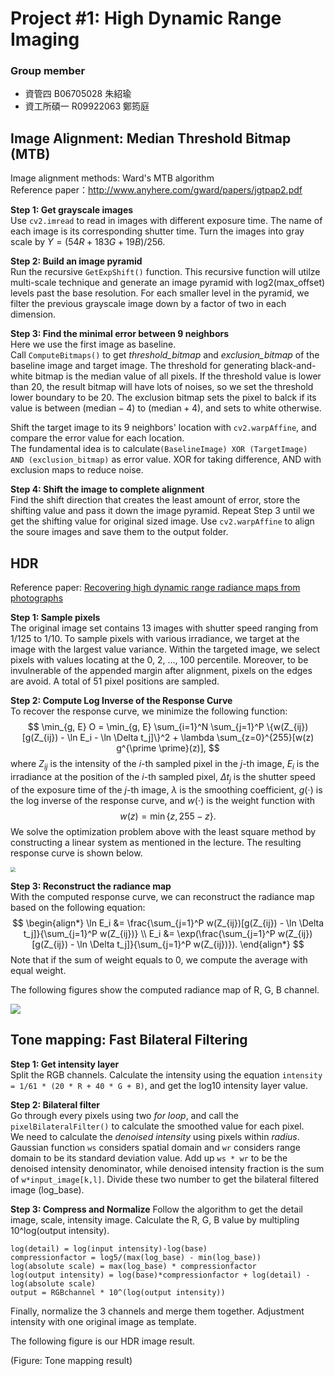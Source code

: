 # Project #1: High Dynamic Range Imaging
### Group member
- 資管四 B06705028 朱紹瑜
- 資工所碩一 R09922063 鄭筠庭

## Image Alignment:  Median Threshold Bitmap (MTB)
Image alignment methods: Ward's MTB algorithm  
Reference paper：http://www.anyhere.com/gward/papers/jgtpap2.pdf  

**Step 1: Get grayscale images**  
Use `cv2.imread` to read in images with different exposure time. The name of each image is its corresponding shutter time. Turn the images into gray scale by $Y=(54R+183G+19B)/256$.  

**Step 2: Build an image pyramid**  
Run the recursive `GetExpShift()` function. This recursive function will utilze multi-scale technique and generate an image pyramid with log2(max_offset) levels past the base resolution. For each smaller level in the pyramid, we filter the previous grayscale image down by a factor of two in each dimension.

**Step 3: Find the minimal error between 9 neighbors**  
Here we use the first image as baseline.  
Call `ComputeBitmaps()` to get *threshold_bitmap* and *exclusion_bitmap* of the baseline image and target image. The threshold for generating black-and-white bitmap is the median value of all pixels. If the threshold value is lower than 20, the result bitmap will have lots of noises, so we set the threshold lower boundary to be 20. The exclusion bitmap sets the pixel to balck if its value is between $(\text{median} - 4)$ to $(\text{median} + 4)$, and sets to white otherwise.  

Shift the target image to its 9 neighbors' location with `cv2.warpAffine`, and compare the error value for each location.  
The fundamental idea is to calculate`(BaselineImage) XOR (TargetImage) AND (exclusion_bitmap)` as error value. XOR for taking difference, AND with exclusion maps to reduce noise.   

**Step 4: Shift the image to complete alignment**  
Find the shift direction that creates the least amount of error, store the shifting value and pass it down the image pyramid. Repeat Step 3 until we get the shifting value for original sized image. Use `cv2.warpAffine` to align the soure images and save them to the output folder.


## HDR
Reference paper: [Recovering high dynamic range radiance maps from photographs](https://dl.acm.org/doi/10.1145/258734.258884)

**Step 1: Sample pixels**  
The original image set contains 13 images with shutter speed ranging from 1/125 to 1/10. To sample pixels with various irradiance, we target at the image with the largest value variance. Within the targeted image, we select pixels with values locating at the 0, 2, ..., 100 percentile. Moreover, to be invulnerable of the appended margin after alignment, pixels on the edges are avoid. A total of 51 pixel positions are sampled.

**Step 2: Compute Log Inverse of the Response Curve**  
To recover the response curve, we minimize the following function:
$$
\min_{g, E} O = \min_{g, E} \sum_{i=1}^N \sum_{j=1}^P \{w(Z_{ij})[g(Z_{ij}) - \ln E_i - \ln \Delta t_j]\}^2 + \lambda \sum_{z=0}^{255}[w(z) g^{\prime \prime}(z)],
$$
where $Z_{ij}$ is the intensity of the $i$-th sampled pixel in the $j$-th image, $E_i$ is the irradiance at the position of the $i$-th sampled pixel, $\Delta t_j$ is the shutter speed of the exposure time of the $j$-th image, $\lambda$ is the smoothing coefficient, $g(\cdot)$ is the log inverse of the response curve, and $w(\cdot)$ is the weight function with
$$
w(z) = \min\{z, 255-z\}.
$$
We solve the optimization problem above with the least square method by constructing a linear system as mentioned in the lecture. The resulting response curve is shown below.

<img src="https://i.imgur.com/UH3FbpY.png" style="zoom:50%;" />

**Step 3: Reconstruct the radiance map**  
With the computed response curve, we can reconstruct the radiance map based on the following equation:
$$
\begin{align*}
\ln E_i &= \frac{\sum_{j=1}^P w(Z_{ij})[g(Z_{ij}) - \ln \Delta t_j]}{\sum_{j=1}^P w(Z_{ij})} \\
E_i &= \exp(\frac{\sum_{j=1}^P w(Z_{ij})[g(Z_{ij}) - \ln \Delta t_j]}{\sum_{j=1}^P w(Z_{ij})}).
\end{align*}
$$
Note that if the sum of weight equals to 0, we compute the average with equal weight. 

The following figures show the computed radiance map of R, G, B channel.

![](https://i.imgur.com/vHrxKQR.png)


## Tone mapping: Fast Bilateral Filtering
**Step 1: Get intensity layer**  
Split the RGB channels. Calculate the intensity using the equation `intensity = 1/61 * (20 * R + 40 * G + B)`, and get the log10 intensity layer value.  

**Step 2: Bilateral filter**  
Go through every pixels using two *for loop*, and call the `pixelBilateralFilter()` to calculate the smoothed value for each pixel.  
We need to calculate the *denoised intensity* using pixels within *radius*. Gaussian function `ws` considers spatial domain and `wr` considers range domain to be its standard deviation value. Add up `ws * wr` to be the denoised intensity denominator, while denoised intensity fraction is the sum of `w*input_image[k,l]`. Divide these two number to get the bilateral filtered image (log_base).

**Step 3: Compress and Normalize**
Follow the algorithm to get the detail image, scale, intensity image. Calculate the R, G, B value by multipling 10^log(output intensity). 
```
log(detail) = log(input intensity)-log(base)
compressionfactor = log5/(max(log_base) - min(log_base))
log(absolute scale) = max(log_base) * compressionfactor
log(output intensity) = log(base)*compressionfactor + log(detail) - log(absolute scale)
output = RGBchannel * 10^(log(output intensity))
```
Finally, normalize the 3 channels and merge them together. Adjustment intensity with one original image as template.  

The following figure is our HDR image result.

(Figure: Tone mapping result)